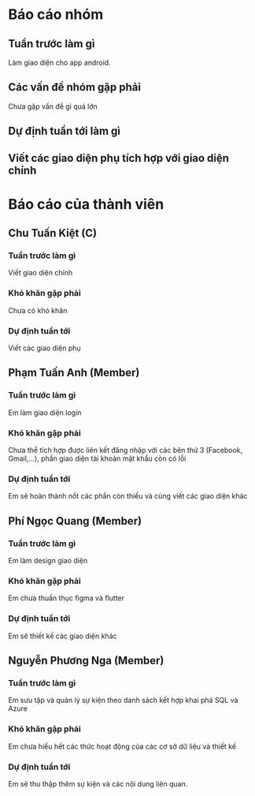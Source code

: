# Báo cáo nhóm

## Tuần trước làm gì
Làm giao diện cho app android.
## Các vấn đề nhóm gặp phải
Chưa gặp vấn đề gì quá lớn

## Dự định tuần tới làm gì
Viết các giao diện phụ tích hợp với giao diện chính
---

# Báo cáo của thành viên

## Chu Tuấn Kiệt (C)

### Tuần trước làm gì
Viết giao diện chính

### Khó khăn gặp phải
Chưa có khó khăn

### Dự định tuần tới
Viết các giao diện phụ

## Phạm Tuấn Anh (Member)

### Tuần trước làm gì
Em làm giao diện login

### Khó khăn gặp phải
Chưa thể tích hợp được liên kết đăng nhập với các bên thứ 3 (Facebook, Gmail,...), phần giao diện tài khoản mật khẩu còn có lỗi

### Dự định tuần tới
Em sẽ hoàn thành nốt các phần còn thiếu và cùng viết các giao diện khác

## Phí Ngọc Quang (Member)

### Tuần trước làm gì
Em làm design giao diện

### Khó khăn gặp phải
Em chưa thuần thục figma và flutter

### Dự định tuần tới
Em sẽ thiết kế các giao diện khác

## Nguyễn Phương Nga (Member)

### Tuần trước làm gì
Em sưu tập và quản lý sự kiện theo danh sách kết hợp khai phá SQL và Azure

### Khó khăn gặp phải
Em chưa hiểu hết các thức hoạt động của các cơ sở dữ liệu và thiết kế

### Dự định tuần tới
Em sẽ thu thập thêm sự kiện và các nội dung liên quan.

